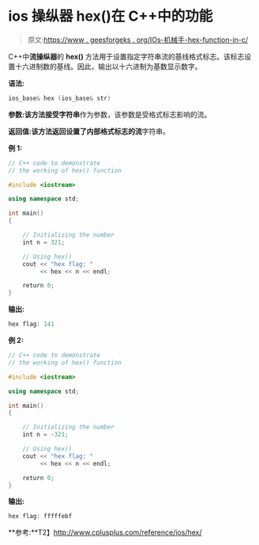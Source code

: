 # ios 操纵器 hex()在 C++中的功能

> 原文:[https://www . geesforgeks . org/IOs-机械手-hex-function-in-c/](https://www.geeksforgeeks.org/ios-manipulators-hex-function-in-c/)

C++中**流操纵器**的 **hex()** 方法用于设置指定字符串流的基线格式标志。该标志设置十六进制数的基线。因此，输出以十六进制为基数显示数字。

**语法:**

```cpp
ios_base& hex (ios_base& str)

```

**参数:**该方法接受**字符串**作为参数，该参数是受格式标志影响的流。

**返回值:**该方法返回设置了内部格式标志的**流**字符串。

**例 1:**

```cpp
// C++ code to demonstrate
// the working of hex() function

#include <iostream>

using namespace std;

int main()
{

    // Initializing the number
    int n = 321;

    // Using hex()
    cout << "hex flag: "
         << hex << n << endl;

    return 0;
}
```

**输出:**

```cpp
hex flag: 141

```

**例 2:**

```cpp
// C++ code to demonstrate
// the working of hex() function

#include <iostream>

using namespace std;

int main()
{

    // Initializing the number
    int n = -321;

    // Using hex()
    cout << "hex flag: "
         << hex << n << endl;

    return 0;
}
```

**输出:**

```cpp
hex flag: fffffebf

```

**参考:**T2】http://www.cplusplus.com/reference/ios/hex/